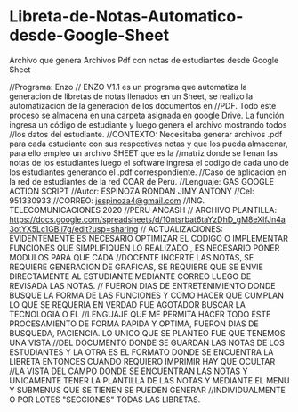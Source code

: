 # Libreta-de-Notas-Automatico-desde-Google-Sheet
Archivo que genera Archivos Pdf con notas de estudiantes desde Google Sheet

//Programa: Enzo
// ENZO V1.1 es un programa que automatiza la generacion de libretas de notas llenados en un Sheet, se realizo la automatizacion de la generacion de los documentos en
//PDF. Todo este proceso se almacena en una carpeta asignada en google Drive. La función ingresa un código de estudiante y luego genera el archivo mostrando todos 
//los datos del estudiante.
//CONTEXTO: Necesitaba generar archivos .pdf para cada estudiante con sus respectivas notas y que los pueda almacenar, para ello empleo un archivo SHEET que es la 
//matriz donde se llenan las notas de los estudiantes luego el software ingresa el codigo de cada uno de los estudiantes generando el .pdf correspondiente.
//Caso de aplicacion en la red de estudiantes de la red COAR de Perú.
//Lenguaje: GAS GOOGLE ACTION SCRIPT
//Autor: ESPINOZA RONDAN JIMY ANTONY 
//Cel: 951330933
//CORREO: jespinoza4@gmail.com
//ING. TELECOMUNICACIONES 2020
//PERU ANCASH
// ARCHIVO PLANTILLA: https://docs.google.com/spreadsheets/d/10ntsrbat6taYzDhD_gM8eXlfJn4a3otYX5Lc1GBli7g/edit?usp=sharing
// ACTUALIZACIONES: EVIDENTEMENTE ES NECESARIO OPTIMIZAR EL  CODIGO O IMPLEMENTAR FUNCIONES QUE SIMPLIFIQUEN LO REALIZADO , ES NECESARIO PONER MODULOS PARA QUE CADA 
//DOCENTE INCERTE LAS NOTAS, SE REQUIERE GENERACION DE GRAFICAS, SE REQUIERE QUE SE ENVIE DIRECTAMENTE AL ESTUDIANTE MEDIANTE CORREO LUEGO DE REVISADA LAS NOTAS. 
// FUERON DIAS DE ENTRETENIMIENTO DONDE BUSQUE LA FORMA DE LAS FUNCIONES Y COMO HACER QUE CUMPLAN LO QUE SE REQUERIA EN VERDAD FUE AGOTADOR BUSCAR LA TECNOLOGIA O EL 
//LENGUAJE QUE ME PERMITA HACER TODO ESTE PROCESAMIENTO DE FORMA RAPIDA Y OPTIMA, FUERON DIAS DE BUSQUEDA, PACIENCIA. LO UNICO QUE SE PLANTEO FUE QUE TENEMOS UNA VISTA 
//DEL DOCUMENTO DONDE SE GUARDAN LAS NOTAS DE LOS ESTUDIANTES Y LA OTRA ES EL FORMATO DONDE SE ENCUENTRA LA LIBRETA ENTONCES CUANDO REQUIERO IMPRIMIR HAY QUE OCULTAR 
//LA VISTA DEL CAMPO DONDE SE ENCUENTRAN LAS NOTAS Y UNICAMENTE TENER LA PLANTILLA DE LAS NOTAS Y MEDIANTE EL MENU Y SUBMENUS QUE SE TIENEN SE PUEDEN GENERAR
//INDIVIDUALMENTE O POR LOTES "SECCIONES" TODAS LAS LIBRETAS. 
